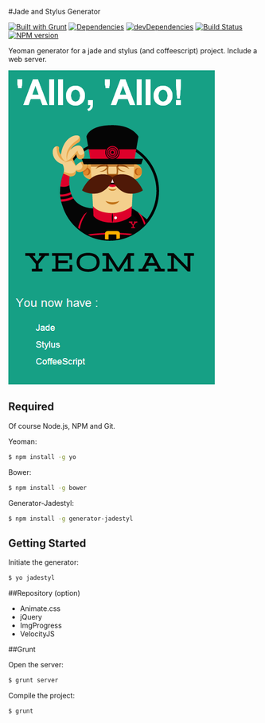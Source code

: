 #Jade and Stylus  Generator

[![Built with Grunt](https://cdn.gruntjs.com/builtwith.png)](http://gruntjs.com/)
[![Dependencies](https://david-dm.org/cedced19/generator-jadestyl.png)](https://david-dm.org/cedced19/generator-jadestyl)
[![devDependencies](https://david-dm.org/cedced19/generator-jadestyl/dev-status.png)](https://david-dm.org/cedced19/generator-jadestyl#info=devDependencies)
[![Build Status](https://travis-ci.org/cedced19/generator-jadestyl.svg?branch=master)](https://travis-ci.org/cedced19/generator-jadestyl)
[![NPM version](https://badge.fury.io/js/generator-jadestyl.svg)](http://badge.fury.io/js/generator-jadestyl)


Yeoman generator for a jade and stylus (and coffeescript) project.
Include a web server.

![demo](https://raw.githubusercontent.com/cedced19/generator-jadestyl/master/demo.png)

## Required

Of course Node.js, NPM and Git.

Yeoman:

```bash
$ npm install -g yo
```

Bower:

```bash
$ npm install -g bower
```

Generator-Jadestyl:

```bash
$ npm install -g generator-jadestyl
```

## Getting Started

Initiate the generator:

```bash
$ yo jadestyl
```

##Repository (option)

* Animate.css
* jQuery
* ImgProgress
* VelocityJS

##Grunt

Open the server:

```bash
$ grunt server
```

Compile the project:

```bash
$ grunt
```
